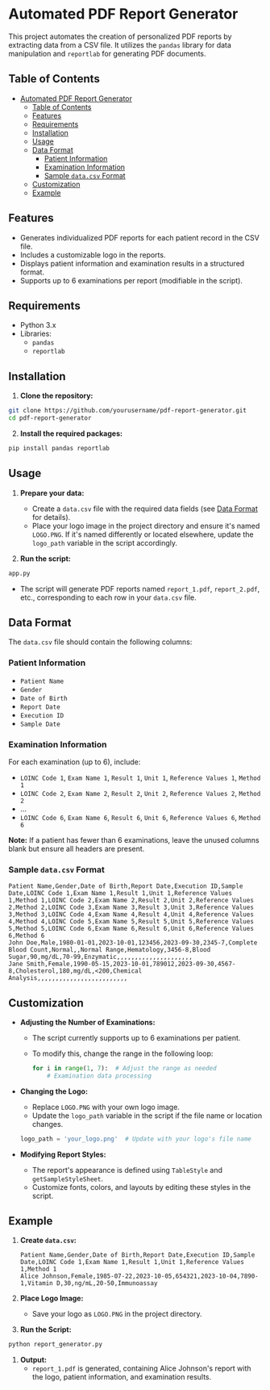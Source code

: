 # Automated PDF Report Generator

This project automates the creation of personalized PDF reports by extracting data from a CSV file. It utilizes the `pandas` library for data manipulation and `reportlab` for generating PDF documents.

## Table of Contents

- [Automated PDF Report Generator](#automated-pdf-report-generator)
  - [Table of Contents](#table-of-contents)
  - [Features](#features)
  - [Requirements](#requirements)
  - [Installation](#installation)
  - [Usage](#usage)
  - [Data Format](#data-format)
    - [Patient Information](#patient-information)
    - [Examination Information](#examination-information)
    - [Sample `data.csv` Format](#sample-datacsv-format)
  - [Customization](#customization)
  - [Example](#example)

## Features

* Generates individualized PDF reports for each patient record in the CSV file.
* Includes a customizable logo in the reports.
* Displays patient information and examination results in a structured format.
* Supports up to 6 examinations per report (modifiable in the script).

## Requirements

* Python 3.x
* Libraries:
  * `pandas`
  * `reportlab`

## Installation

1. **Clone the repository:**

```bash
git clone https://github.com/yourusername/pdf-report-generator.git
cd pdf-report-generator
```

2. **Install the required packages:**

```python
pip install pandas reportlab
```

## Usage

1. **Prepare your data:**

   * Create a `data.csv` file with the required data fields (see [Data Format](#data-format) for details).
   * Place your logo image in the project directory and ensure it's named `LOGO.PNG`. If it's named differently or located elsewhere, update the `logo_path` variable in the script accordingly.
2. **Run the script:**

```python
app.py 
```

* The script will generate PDF reports named `report_1.pdf`, `report_2.pdf`, etc., corresponding to each row in your `data.csv` file.

## Data Format

The `data.csv` file should contain the following columns:

### Patient Information

* `Patient Name`
* `Gender`
* `Date of Birth`
* `Report Date`
* `Execution ID`
* `Sample Date`

### Examination Information

For each examination (up to 6), include:

* `LOINC Code 1`, `Exam Name 1`, `Result 1`, `Unit 1`, `Reference Values 1`, `Method 1`
* `LOINC Code 2`, `Exam Name 2`, `Result 2`, `Unit 2`, `Reference Values 2`, `Method 2`
* ...
* `LOINC Code 6`, `Exam Name 6`, `Result 6`, `Unit 6`, `Reference Values 6`, `Method 6`

**Note:** If a patient has fewer than 6 examinations, leave the unused columns blank but ensure all headers are present.

### Sample `data.csv` Format

```csv
Patient Name,Gender,Date of Birth,Report Date,Execution ID,Sample Date,LOINC Code 1,Exam Name 1,Result 1,Unit 1,Reference Values 1,Method 1,LOINC Code 2,Exam Name 2,Result 2,Unit 2,Reference Values 2,Method 2,LOINC Code 3,Exam Name 3,Result 3,Unit 3,Reference Values 3,Method 3,LOINC Code 4,Exam Name 4,Result 4,Unit 4,Reference Values 4,Method 4,LOINC Code 5,Exam Name 5,Result 5,Unit 5,Reference Values 5,Method 5,LOINC Code 6,Exam Name 6,Result 6,Unit 6,Reference Values 6,Method 6
John Doe,Male,1980-01-01,2023-10-01,123456,2023-09-30,2345-7,Complete Blood Count,Normal,,Normal Range,Hematology,3456-8,Blood Sugar,90,mg/dL,70-99,Enzymatic,,,,,,,,,,,,,,,,,,,,,
Jane Smith,Female,1990-05-15,2023-10-01,789012,2023-09-30,4567-8,Cholesterol,180,mg/dL,<200,Chemical Analysis,,,,,,,,,,,,,,,,,,,,,,,,,
```

## Customization

* **Adjusting the Number of Examinations:**

  * The script currently supports up to 6 examinations per patient.
  * To modify this, change the range in the following loop:

    ```python
    for i in range(1, 7):  # Adjust the range as needed
        # Examination data processing
    ```
* **Changing the Logo:**

  * Replace `LOGO.PNG` with your own logo image.
  * Update the `logo_path` variable in the script if the file name or location changes.

  ```python
  logo_path = 'your_logo.png'  # Update with your logo's file name
  ```
* **Modifying Report Styles:**

  * The report's appearance is defined using `TableStyle` and `getSampleStyleSheet`.
  * Customize fonts, colors, and layouts by editing these styles in the script.

## Example

1. **Create `data.csv`:**

   ```csv
   Patient Name,Gender,Date of Birth,Report Date,Execution ID,Sample Date,LOINC Code 1,Exam Name 1,Result 1,Unit 1,Reference Values 1,Method 1
   Alice Johnson,Female,1985-07-22,2023-10-05,654321,2023-10-04,7890-1,Vitamin D,30,ng/mL,20-50,Immunoassay
   ```
2. **Place Logo Image:**

   * Save your logo as `LOGO.PNG` in the project directory.
3. **Run the Script:**

```bash
python report_generator.py
```

1. **Output:**
   * `report_1.pdf` is generated, containing Alice Johnson's report with the logo, patient information, and examination results.
